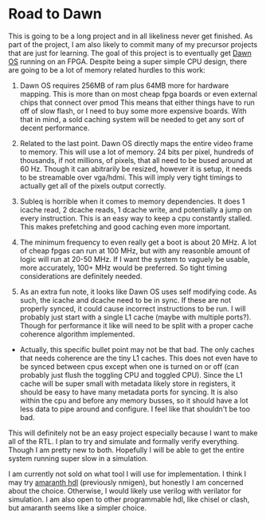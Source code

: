 # Road to Dawn

This is going to be a long project and in all likeliness never get finished.
As part of the project, I am also likely to commit many of my precursor projects that are just for learning.
The goal of this project is to eventually get [Dawn OS](http://users.atw.hu/gerigeri/DawnOS/index.html) running on an FPGA.
Despite being a super simple CPU design, there are going to be a lot of memory related hurdles to this work:

1. Dawn OS requires 256MB of ram plus 64MB more for hardware mapping. This is more than on most cheap fpga boards or even external chips that connect over pmod
This means that either things have to run off of slow flash, or I need to buy some more expensive boards.
With that in mind, a sold caching system will be needed to get any sort of decent performance.

1. Related to the last point. Dawn OS directly maps the entire video frame to memory.
This will use a lot of memory. 24 bits per pixel, hundreds of thousands, if not millions, of pixels, that all need to be bused around at 60 Hz.
Though it can abitrarily be resized, however it is setup, it needs to be streamable over vga/hdmi.
This will imply very tight timings to actually get all of the pixels output correctly.

1. Subleq is horrible when it comes to memory dependencies. It does 1 icache read, 2 dcache reads, 1 dcache write, and potentially a jump on every instruction.
This is an easy way to keep a cpu constantly stalled. This makes prefetching and good caching even more important.

1. The minimum frequency to even really get a boot is about 20 MHz. A lot of cheap fpgas can run at 100 MHz, but with any reasonble amount of logic will run at 20-50 MHz.
If I want the system to vaguely be usable, more accurately, 100+ MHz would be preferred. So tight timing considerations are definitely needed.

1. As an extra fun note, it looks like Dawn OS uses self modifying code. As such, the icache and dcache need to be in sync.
If these are not properly synced, it could cause incorrect instructions to be run.
I will probably just start with a single L1 cache (maybe with multiple ports?).
Though for performance it like will need to be split with a proper cache coherence algorithm implemented.
  - Actually, this specific bullet point may not be that bad. The only caches that needs coherence are the tiny L1 caches.
    This does not even have to be synced between cpus except when one is turned on or off (can probably just flush the toggling CPU and toggled CPU).
    Since the L1 cache will be super small with metadata likely store in registers, it should be easy to have many metadata ports for syncing.
    It is also within the cpu and before any memory busses, so it should have a lot less data to pipe around and configure.
    I feel like that shouldn't be too bad.


This will definitely not be an easy project especially because I want to make all of the RTL.
I plan to try and simulate and formally verify everything. Though I am pretty new to both.
Hopefully I will be able to get the entire system running super slow in a simulation.


I am currently not sold on what tool I will use for implementation. I think I may try [amaranth hdl](https://github.com/amaranth-lang/amaranth) (previously nmigen), but honestly I am concerned about the choice.
Otherwise, I would likely use verilog with verilator for simulation. I am also open to other programmable hdl, like chisel or clash, but amaranth seems like a simpler choice.